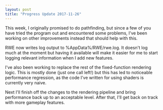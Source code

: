 ```yaml
---
layout: post
title: "Progress Update 2017-11-26"
---
```


This week, I originally promised to do pathfinding, but since a few of you have tried the program out and encountered some problems, I've been working on other improvements instead that should help with this.

RWE now writes log output to %AppData%/RWE/rwe.log. It doesn't log much at the moment but having it available will make it easier for me to start logging relevant information when I add new features.

I've also been working to replace the rest of the fixed-function rendering logic. This is mostly done (just one call left!) but this has led to noticeable performance regression, as the code I've written for using shaders is currently very naive.

Next I'll finish off the changes to the rendering pipeline and bring performance back up to an acceptable level. After that, I'll get back on track with more gameplay features.
